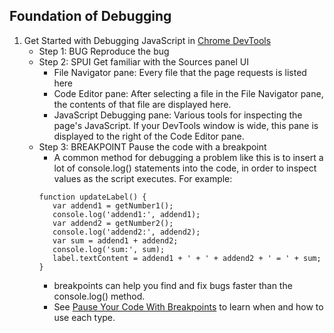 Foundation of Debugging
-----------------------
1. Get Started with Debugging JavaScript in [Chrome DevTools](https://developers.google.com/web/tools/chrome-devtools/javascript/)
   - Step 1: BUG Reproduce the bug
   - Step 2: SPUI Get familiar with the Sources panel UI
     - File Navigator pane: Every file that the page requests is listed here
     - Code Editor pane: After selecting a file in the File Navigator pane, the contents of that file are displayed here.
     - JavaScript Debugging pane: Various tools for inspecting the page's JavaScript. If your DevTools window is wide, this pane is displayed to the right of the Code Editor pane.
    - Step 3: BREAKPOINT Pause the code with a breakpoint
       - A common method for debugging a problem like this is to insert a lot of console.log() statements into the code, in order to inspect values as the script executes. For example:
       ```
       function updateLabel() {
          var addend1 = getNumber1();
          console.log('addend1:', addend1);
          var addend2 = getNumber2();
          console.log('addend2:', addend2);
          var sum = addend1 + addend2;
          console.log('sum:', sum);
          label.textContent = addend1 + ' + ' + addend2 + ' = ' + sum;
       }
       ```
       - breakpoints can help you find and fix bugs faster than the console.log() method.
       - See [Pause Your Code With Breakpoints](https://developers.google.com/web/tools/chrome-devtools/javascript/breakpoints) to learn when and how to use each type.

